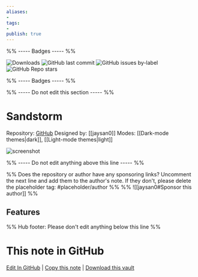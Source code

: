 ```yaml
---
aliases:
- 
tags: 
- 
publish: true
---
```


%% ----- Badges ----- %%

![Downloads](https://img.shields.io/badge/downloads-2088-573E7A?style=for-the-badge&logo=)
![GitHub last commit](https://img.shields.io/github/last-commit/jaysan0/obsidian-sandstorm?color=573E7A&label=last%20update&logo=github&style=for-the-badge)
![GitHub issues by-label](https://img.shields.io/github/issues/jaysan0/obsidian-sandstorm/help%20wanted?color=573E7A&logo=github&style=for-the-badge) 
![GitHub Repo stars](https://img.shields.io/github/stars/jaysan0/obsidian-sandstorm?color=573E7A&logo=github&style=for-the-badge)

%% ----- Badges ----- %%

%% ----- Do not edit this section ----- %%

# Sandstorm

Repository: [GitHub](https://github.com/jaysan0/obsidian-sandstorm)
Designed by: [[jaysan0]]
Modes: [[Dark-mode themes|dark]], [[Light-mode themes|light]]



![screenshot](https://github.com/jaysan0/obsidian-sandstorm/raw/main/screenshot.png)

%% ----- Do not edit anything above this line ----- %% 

%% Does the repository or author have any sponsoring links? Uncomment the next line and add them to the author's note. If they don't, please delete the placeholder tag: #placeholder/author %%
%% ![[jaysan0#Sponsor this author]] %%


## Features



%% Hub footer: Please don't edit anything below this line %%

# This note in GitHub

<span class="git-footer">[Edit In GitHub](https://github.dev/obsidian-community/obsidian-hub/blob/main/02%20-%20Community%20Expansions/02.05%20All%20Community%20Expansions/Themes/Sandstorm.md "git-hub-edit-note") | [Copy this note](https://raw.githubusercontent.com/obsidian-community/obsidian-hub/main/02%20-%20Community%20Expansions/02.05%20All%20Community%20Expansions/Themes/Sandstorm.md "git-hub-copy-note") | [Download this vault](https://github.com/obsidian-community/obsidian-hub/archive/refs/heads/main.zip "git-hub-download-vault") </span>
